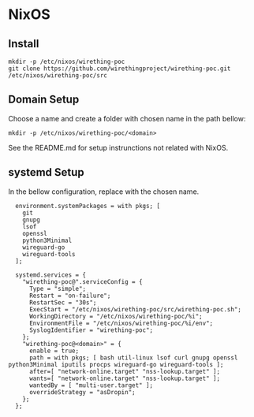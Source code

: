 
# NixOS

## Install

    mkdir -p /etc/nixos/wirething-poc
    git clone https://github.com/wirethingproject/wirething-poc.git /etc/nixos/wirething-poc/src

## Domain Setup

Choose a _<domain>_ name and create a folder with chosen name in the path bellow:

    mkdir -p /etc/nixos/wirething-poc/<domain>

See the README.md for setup instrunctions not related with NixOS.

## systemd Setup

In the bellow configuration, replace _<domain>_ with the chosen name.

      environment.systemPackages = with pkgs; [
        git
        gnupg
        lsof
        openssl
        python3Minimal
        wireguard-go
        wireguard-tools
      ];

      systemd.services = {
        "wirething-poc@".serviceConfig = {
          Type = "simple";
          Restart = "on-failure";
          RestartSec = "30s";
          ExecStart = "/etc/nixos/wirething-poc/src/wirething-poc.sh";
          WorkingDirectory = "/etc/nixos/wirething-poc/%i";
          EnvironmentFile = "/etc/nixos/wirething-poc/%i/env";
          SyslogIdentifier = "wirething-poc";
        };
        "wirething-poc@<domain>" = {
          enable = true;
          path = with pkgs; [ bash util-linux lsof curl gnupg openssl python3Minimal iputils procps wireguard-go wireguard-tools ];
          after=[ "network-online.target" "nss-lookup.target" ];
          wants=[ "network-online.target" "nss-lookup.target" ];
          wantedBy = [ "multi-user.target" ];
          overrideStrategy = "asDropin";
        };
      };
